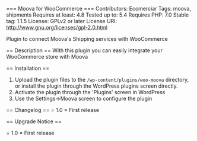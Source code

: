 === Moova for WooCommerce ===
Contributors: Ecomerciar
Tags: moova, shipments
Requires at least: 4.8
Tested up to: 5.4
Requires PHP: 7.0
Stable tag: 1.1.5
License: GPLv2 or later
License URI: http://www.gnu.org/licenses/gpl-2.0.html

Plugin to connect Moova's Shipping services with WooCommerce

== Description ==
With this plugin you can easily integrate your WooCommerce store with Moova

== Installation ==

1. Upload the plugin files to the `/wp-content/plugins/woo-moova` directory, or install the plugin through the WordPress plugins screen directly.
2. Activate the plugin through the 'Plugins' screen in WordPress
3. Use the Settings->Moova screen to configure the plugin

== Changelog ==
= 1.0 =
First release

== Upgrade Notice ==

= 1.0 =
First release
